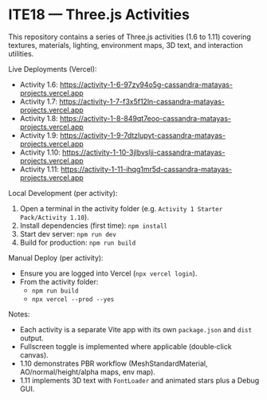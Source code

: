 # ITE18 — Three.js Activities

This repository contains a series of Three.js activities (1.6 to 1.11) covering textures, materials, lighting, environment maps, 3D text, and interaction utilities.

Live Deployments (Vercel):
- Activity 1.6: https://activity-1-6-97zy94o5g-cassandra-matayas-projects.vercel.app
- Activity 1.7: https://activity-1-7-f3x5f12ln-cassandra-matayas-projects.vercel.app
- Activity 1.8: https://activity-1-8-849qt7eoo-cassandra-matayas-projects.vercel.app
- Activity 1.9: https://activity-1-9-7dtzlupyt-cassandra-matayas-projects.vercel.app
- Activity 1.10: https://activity-1-10-3jlbvslji-cassandra-matayas-projects.vercel.app
- Activity 1.11: https://activity-1-11-ihqg1mr5d-cassandra-matayas-projects.vercel.app

Local Development (per activity):
1. Open a terminal in the activity folder (e.g. `Activity 1 Starter Pack/Activity 1.10`).
2. Install dependencies (first time): `npm install`
3. Start dev server: `npm run dev`
4. Build for production: `npm run build`

Manual Deploy (per activity):
- Ensure you are logged into Vercel (`npx vercel login`).
- From the activity folder:
  - `npm run build`
  - `npx vercel --prod --yes`

Notes:
- Each activity is a separate Vite app with its own `package.json` and `dist` output.
- Fullscreen toggle is implemented where applicable (double‑click canvas).
- 1.10 demonstrates PBR workflow (MeshStandardMaterial, AO/normal/height/alpha maps, env map).
- 1.11 implements 3D text with `FontLoader` and animated stars plus a Debug GUI.